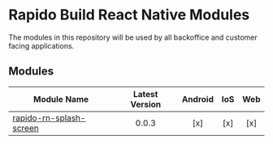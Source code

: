 # Rapido Build React Native Modules

The modules in this repository will be used by all backoffice and customer facing applications.

## Modules

| Module Name             | Latest Version | Android | IoS | Web |
|-------------------------|:--------------:|:-------:|:---:|:---:|
| [rapido-rn-splash-screen](./rapido-rn-splash-screen/README.md) | 0.0.3          | [x]     | [x] | [x] |

